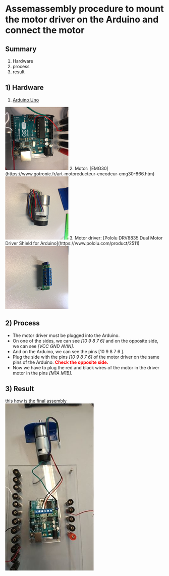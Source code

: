 # Assemassembly procedure to mount the motor driver on the Arduino and connect the motor

## Summary
1. Hardware
2. process
3. result

## 1) Hardware
1. [Arduino Uno](https://store.arduino.cc/)<br />
<img src="./arduino.jpg" width="200px" height="200px" />
2. Motor: [EMG30](https://www.gotronic.fr/art-motoreducteur-encodeur-emg30-866.htm)<br />
<img src="../assembly motor/picture/piece_motor.jpg" width="200px" height="200px" />
3. Motor driver: [Pololu DRV8835 Dual Motor Driver Shield for Arduino](https://www.pololu.com/product/2511)<br />
<img src="./motor driver.jpg" width="200px" height="200px" />

## 2) Process
- The motor driver must be plugged into the Arduino.
- On one of the sides, we can see *[10 9 8 7 6]* and on the opposite side, we can see *[VCC GND AVIN]*.
- And on the Arduino, we can see the pins [10 9 8 7 6 ].
- Plug the side with the pins *[10 9 8 7 6]* of the motor driver on the same pins of the Arduino.
<span style="color:red">**Check the opposite side.**</span>
- Now we have to plug the red and black wires of the motor in the driver motor in the pins *[M1A M1B]*.

## 3) Result
this how is the final assembly<br />
<img src="./final.jpg" />